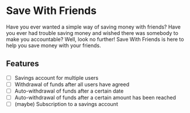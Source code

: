 # Save With Friends

Have you ever wanted a simple way of saving money with friends? Have you ever had
trouble saving money and wished there was somebody to make you accountable? Well,
look no further! Save With Friends is here to help you save money with your friends.

## Features

- [ ] Savings account for multiple users
- [ ] Withdrawal of funds after all users have agreed
- [ ] Auto-withdrawal of funds after a certain date
- [ ] Auto-withdrawal of funds after a certain amount has been reached
- [ ] (maybe) Subscription to a savings account
